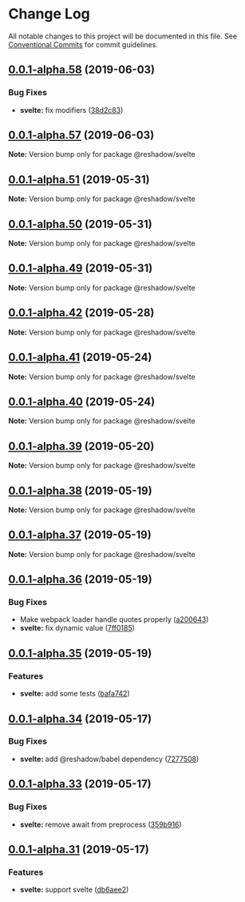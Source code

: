 # Change Log

All notable changes to this project will be documented in this file.
See [Conventional Commits](https://conventionalcommits.org) for commit guidelines.

## [0.0.1-alpha.58](https://github.com/lttb/reshadow/compare/v0.0.1-alpha.57...v0.0.1-alpha.58) (2019-06-03)


### Bug Fixes

* **svelte:** fix modifiers ([38d2c83](https://github.com/lttb/reshadow/commit/38d2c83))





## [0.0.1-alpha.57](https://github.com/lttb/reshadow/compare/v0.0.1-alpha.56...v0.0.1-alpha.57) (2019-06-03)

**Note:** Version bump only for package @reshadow/svelte





## [0.0.1-alpha.51](https://github.com/lttb/reshadow/compare/v0.0.1-alpha.50...v0.0.1-alpha.51) (2019-05-31)

**Note:** Version bump only for package @reshadow/svelte





## [0.0.1-alpha.50](https://github.com/lttb/reshadow/compare/v0.0.1-alpha.49...v0.0.1-alpha.50) (2019-05-31)

**Note:** Version bump only for package @reshadow/svelte





## [0.0.1-alpha.49](https://github.com/lttb/reshadow/compare/v0.0.1-alpha.48...v0.0.1-alpha.49) (2019-05-31)

**Note:** Version bump only for package @reshadow/svelte





## [0.0.1-alpha.42](https://github.com/lttb/reshadow/compare/v0.0.1-alpha.41...v0.0.1-alpha.42) (2019-05-28)

**Note:** Version bump only for package @reshadow/svelte





## [0.0.1-alpha.41](https://github.com/lttb/reshadow/compare/v0.0.1-alpha.40...v0.0.1-alpha.41) (2019-05-24)

**Note:** Version bump only for package @reshadow/svelte





## [0.0.1-alpha.40](https://github.com/lttb/reshadow/compare/v0.0.1-alpha.39...v0.0.1-alpha.40) (2019-05-24)

**Note:** Version bump only for package @reshadow/svelte





## [0.0.1-alpha.39](https://github.com/lttb/reshadow/compare/v0.0.1-alpha.38...v0.0.1-alpha.39) (2019-05-20)

**Note:** Version bump only for package @reshadow/svelte





## [0.0.1-alpha.38](https://github.com/lttb/reshadow/compare/v0.0.1-alpha.37...v0.0.1-alpha.38) (2019-05-19)

**Note:** Version bump only for package @reshadow/svelte





## [0.0.1-alpha.37](https://github.com/lttb/reshadow/compare/v0.0.1-alpha.36...v0.0.1-alpha.37) (2019-05-19)

**Note:** Version bump only for package @reshadow/svelte





## [0.0.1-alpha.36](https://github.com/lttb/reshadow/compare/v0.0.1-alpha.35...v0.0.1-alpha.36) (2019-05-19)


### Bug Fixes

* Make webpack loader handle quotes properly ([a200643](https://github.com/lttb/reshadow/commit/a200643))
* **svelte:** fix dynamic value ([7ff0185](https://github.com/lttb/reshadow/commit/7ff0185))





## [0.0.1-alpha.35](https://github.com/lttb/reshadow/compare/v0.0.1-alpha.34...v0.0.1-alpha.35) (2019-05-19)


### Features

* **svelte:** add some tests ([bafa742](https://github.com/lttb/reshadow/commit/bafa742))





## [0.0.1-alpha.34](https://github.com/lttb/reshadow/compare/v0.0.1-alpha.33...v0.0.1-alpha.34) (2019-05-17)


### Bug Fixes

* **svelte:** add @reshadow/babel dependency ([7277508](https://github.com/lttb/reshadow/commit/7277508))





## [0.0.1-alpha.33](https://github.com/lttb/reshadow/compare/v0.0.1-alpha.32...v0.0.1-alpha.33) (2019-05-17)


### Bug Fixes

* **svelte:** remove await from preprocess ([359b916](https://github.com/lttb/reshadow/commit/359b916))





## [0.0.1-alpha.31](https://github.com/lttb/reshadow/compare/v0.0.1-alpha.30...v0.0.1-alpha.31) (2019-05-17)


### Features

* **svelte:** support svelte ([db6aee2](https://github.com/lttb/reshadow/commit/db6aee2))
